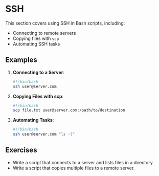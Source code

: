 # SSH

This section covers using SSH in Bash scripts, including:

- Connecting to remote servers
- Copying files with `scp`
- Automating SSH tasks

## Examples

1. **Connecting to a Server**:
   ```bash
   #!/bin/bash
   ssh user@server.com
   ```

2. **Copying Files with scp**:
   ```bash
   #!/bin/bash
   scp file.txt user@server.com:/path/to/destination
   ```

3. **Automating Tasks**:
   ```bash
   #!/bin/bash
   ssh user@server.com "ls -l"
   ```

## Exercises

- Write a script that connects to a server and lists files in a directory.
- Write a script that copies multiple files to a remote server.